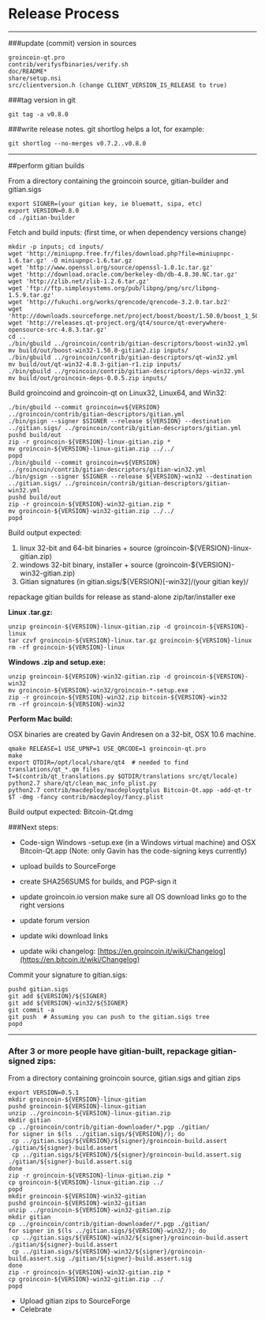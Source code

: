 Release Process
====================

* * *

###update (commit) version in sources


	groincoin-qt.pro
	contrib/verifysfbinaries/verify.sh
	doc/README*
	share/setup.nsi
	src/clientversion.h (change CLIENT_VERSION_IS_RELEASE to true)

###tag version in git

	git tag -a v0.8.0

###write release notes. git shortlog helps a lot, for example:

	git shortlog --no-merges v0.7.2..v0.8.0

* * *

##perform gitian builds

 From a directory containing the groincoin source, gitian-builder and gitian.sigs
  
	export SIGNER=(your gitian key, ie bluematt, sipa, etc)
	export VERSION=0.8.0
	cd ./gitian-builder

 Fetch and build inputs: (first time, or when dependency versions change)

	mkdir -p inputs; cd inputs/
	wget 'http://miniupnp.free.fr/files/download.php?file=miniupnpc-1.6.tar.gz' -O miniupnpc-1.6.tar.gz
	wget 'http://www.openssl.org/source/openssl-1.0.1c.tar.gz'
	wget 'http://download.oracle.com/berkeley-db/db-4.8.30.NC.tar.gz'
	wget 'http://zlib.net/zlib-1.2.6.tar.gz'
	wget 'ftp://ftp.simplesystems.org/pub/libpng/png/src/libpng-1.5.9.tar.gz'
	wget 'http://fukuchi.org/works/qrencode/qrencode-3.2.0.tar.bz2'
	wget 'http://downloads.sourceforge.net/project/boost/boost/1.50.0/boost_1_50_0.tar.bz2'
	wget 'http://releases.qt-project.org/qt4/source/qt-everywhere-opensource-src-4.8.3.tar.gz'
	cd ..
	./bin/gbuild ../groincoin/contrib/gitian-descriptors/boost-win32.yml
	mv build/out/boost-win32-1.50.0-gitian2.zip inputs/
	./bin/gbuild ../groincoin/contrib/gitian-descriptors/qt-win32.yml
	mv build/out/qt-win32-4.8.3-gitian-r1.zip inputs/
	./bin/gbuild ../groincoin/contrib/gitian-descriptors/deps-win32.yml
	mv build/out/groincoin-deps-0.0.5.zip inputs/

 Build groincoind and groincoin-qt on Linux32, Linux64, and Win32:
  
	./bin/gbuild --commit groincoin=v${VERSION} ../groincoin/contrib/gitian-descriptors/gitian.yml
	./bin/gsign --signer $SIGNER --release ${VERSION} --destination ../gitian.sigs/ ../groincoin/contrib/gitian-descriptors/gitian.yml
	pushd build/out
	zip -r groincoin-${VERSION}-linux-gitian.zip *
	mv groincoin-${VERSION}-linux-gitian.zip ../../
	popd
	./bin/gbuild --commit groincoin=v${VERSION} ../groincoin/contrib/gitian-descriptors/gitian-win32.yml
	./bin/gsign --signer $SIGNER --release ${VERSION}-win32 --destination ../gitian.sigs/ ../groincoin/contrib/gitian-descriptors/gitian-win32.yml
	pushd build/out
	zip -r groincoin-${VERSION}-win32-gitian.zip *
	mv groincoin-${VERSION}-win32-gitian.zip ../../
	popd

  Build output expected:

  1. linux 32-bit and 64-bit binaries + source (groincoin-${VERSION}-linux-gitian.zip)
  2. windows 32-bit binary, installer + source (groincoin-${VERSION}-win32-gitian.zip)
  3. Gitian signatures (in gitian.sigs/${VERSION}[-win32]/(your gitian key)/

repackage gitian builds for release as stand-alone zip/tar/installer exe

**Linux .tar.gz:**

	unzip groincoin-${VERSION}-linux-gitian.zip -d groincoin-${VERSION}-linux
	tar czvf groincoin-${VERSION}-linux.tar.gz groincoin-${VERSION}-linux
	rm -rf groincoin-${VERSION}-linux

**Windows .zip and setup.exe:**

	unzip groincoin-${VERSION}-win32-gitian.zip -d groincoin-${VERSION}-win32
	mv groincoin-${VERSION}-win32/groincoin-*-setup.exe .
	zip -r groincoin-${VERSION}-win32.zip bitcoin-${VERSION}-win32
	rm -rf groincoin-${VERSION}-win32

**Perform Mac build:**

  OSX binaries are created by Gavin Andresen on a 32-bit, OSX 10.6 machine.

	qmake RELEASE=1 USE_UPNP=1 USE_QRCODE=1 groincoin-qt.pro
	make
	export QTDIR=/opt/local/share/qt4  # needed to find translations/qt_*.qm files
	T=$(contrib/qt_translations.py $QTDIR/translations src/qt/locale)
	python2.7 share/qt/clean_mac_info_plist.py
	python2.7 contrib/macdeploy/macdeployqtplus Bitcoin-Qt.app -add-qt-tr $T -dmg -fancy contrib/macdeploy/fancy.plist

 Build output expected: Bitcoin-Qt.dmg

###Next steps:

* Code-sign Windows -setup.exe (in a Windows virtual machine) and
  OSX Bitcoin-Qt.app (Note: only Gavin has the code-signing keys currently)

* upload builds to SourceForge

* create SHA256SUMS for builds, and PGP-sign it

* update groincoin.io version
  make sure all OS download links go to the right versions

* update forum version

* update wiki download links

* update wiki changelog: [https://en.groincoin.it/wiki/Changelog](https://en.bitcoin.it/wiki/Changelog)

Commit your signature to gitian.sigs:

	pushd gitian.sigs
	git add ${VERSION}/${SIGNER}
	git add ${VERSION}-win32/${SIGNER}
	git commit -a
	git push  # Assuming you can push to the gitian.sigs tree
	popd

-------------------------------------------------------------------------

### After 3 or more people have gitian-built, repackage gitian-signed zips:

From a directory containing groincoin source, gitian.sigs and gitian zips

	export VERSION=0.5.1
	mkdir groincoin-${VERSION}-linux-gitian
	pushd groincoin-${VERSION}-linux-gitian
	unzip ../groincoin-${VERSION}-linux-gitian.zip
	mkdir gitian
	cp ../groincoin/contrib/gitian-downloader/*.pgp ./gitian/
	for signer in $(ls ../gitian.sigs/${VERSION}/); do
	 cp ../gitian.sigs/${VERSION}/${signer}/groincoin-build.assert ./gitian/${signer}-build.assert
	 cp ../gitian.sigs/${VERSION}/${signer}/groincoin-build.assert.sig ./gitian/${signer}-build.assert.sig
	done
	zip -r groincoin-${VERSION}-linux-gitian.zip *
	cp groincoin-${VERSION}-linux-gitian.zip ../
	popd
	mkdir groincoin-${VERSION}-win32-gitian
	pushd groincoin-${VERSION}-win32-gitian
	unzip ../groincoin-${VERSION}-win32-gitian.zip
	mkdir gitian
	cp ../groincoin/contrib/gitian-downloader/*.pgp ./gitian/
	for signer in $(ls ../gitian.sigs/${VERSION}-win32/); do
	 cp ../gitian.sigs/${VERSION}-win32/${signer}/groincoin-build.assert ./gitian/${signer}-build.assert
	 cp ../gitian.sigs/${VERSION}-win32/${signer}/groincoin-build.assert.sig ./gitian/${signer}-build.assert.sig
	done
	zip -r groincoin-${VERSION}-win32-gitian.zip *
	cp groincoin-${VERSION}-win32-gitian.zip ../
	popd

- Upload gitian zips to SourceForge
- Celebrate 
